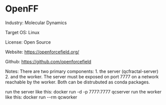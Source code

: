# OpenFF

Industry: Molecular Dynamics

Target OS: Linux

License: Open Source

Website: https://openforcefield.org/

Github: https://github.com/openforcefield

Notes: There are two primary components: 1. the server (qcfractal-server) 2. and the worker. The server must be exposed on port 7777 on a network reachable by the worker. Both can be distrubuted as conda packages. 

run the server like this: docker run -d -p 7777:7777 qcserver
run the worker like this: docker run --rm qcworker
